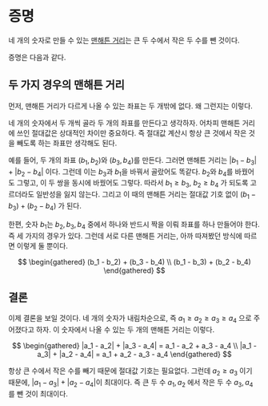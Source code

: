 # 증명

네 개의 숫자로 만들 수 있는 [맨해튼 거리][manhattan-dist]는 큰 두 수에서 작은 두 수를 뺀 것이다.

[manhattan-dist]: https://en.wikipedia.org/wiki/Taxicab_geometry

증명은 다음과 같다.

## 두 가지 경우의 맨해튼 거리

먼저, 맨해튼 거리가 다르게 나올 수 있는 좌표는 두 개밖에 없다.
왜 그런지는 이렇다.

네 개의 숫자에서 두 개씩 골라 두 개의 좌표를 만든다고 생각하자.
어차피 맨해튼 거리에 쓰인 절대값은 상대적인 차이만 중요하다.
즉 절대값 계산시 항상 큰 것에서 작은 것을 빼도록 하는 좌표만 생각해도 된다.

예를 들어, 두 개의 좌표 $(b_1, b_2)$와 $(b_3, b_4)$를 만든다.
그러면 맨해튼 거리는 $|b_1 - b_3| + |b_2 - b_4|$ 이다.
그런데 이는 $b_3$과 $b_1$을 바꿔서 골랐어도 똑같다.
$b_2$와 $b_4$를 바꿨어도 그렇고, 이 두 쌍을 동시에 바꿨어도 그렇다.
따라서 $b_1 \geq b_3$, $b_2 \geq b_4$ 가 되도록 고르더라도 일반성을 잃지 않는다.
그리고 이 때의 맨해튼 거리는 절대값 기호 없이 $(b_1 - b_3) + (b_2 - b_4)$ 가 된다.

한편, 숫자 $b_1$는 $b_2, b_3, b_4$ 중에서 하나와 반드시 짝을 이뤄 좌표를 하나 만들어야 한다.
즉 세 가지의 경우가 있다.
그런데 서로 다른 맨해튼 거리는, 아까 따져봤던 방식에 따르면 이렇게 둘 뿐이다.

$$
\begin{gathered}
  (b_1 - b_2) + (b_3 - b_4) \\
  (b_1 - b_3) + (b_2 - b_4)
\end{gathered}
$$

## 결론

이제 결론을 보일 것이다.
네 개의 숫자가 내림차순으로, 즉 $a_1 \geq a_2 \geq a_3 \geq a_4$ 으로 주어졌다고 하자.
이 숫자에서 나올 수 있는 두 개의 맨해튼 거리는 이렇다.

$$
\begin{gathered}
  |a_1 - a_2| + |a_3 - a_4| = a_1 - a_2 + a_3 - a_4 \\
  |a_1 - a_3| + |a_2 - a_4| = a_1 + a_2 - a_3 - a_4
\end{gathered}
$$

항상 큰 수에서 작은 수를 빼기 때문에 절대값 기호는 필요없다.
그런데 $a_2 \geq a_3$ 이기 때문에, $|a_1 - a_3| + |a_2 - a_4|$이 최대이다.
즉 큰 두 수 $a_1, a_2$ 에서 작은 두 수 $a_3, a_4$ 를 뺀 것이 최대이다.
